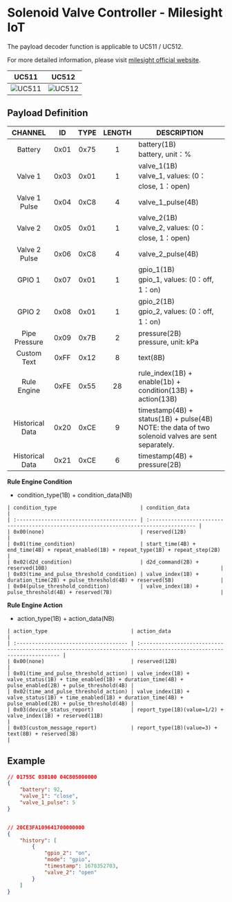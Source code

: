 # Solenoid Valve Controller - Milesight IoT

The payload decoder function is applicable to UC511 / UC512.

For more detailed information, please visit [milesight official website](https://www.milesight-iot.com).

|         UC511          |         UC512          |
| :--------------------: | :--------------------: |
| ![UC511](UC511_v3.png) | ![UC512](UC512_v3.png) |

## Payload Definition

|     CHANNEL     |  ID  | TYPE | LENGTH | DESCRIPTION                                                                                           |
| :-------------: | :--: | :--: | :----: | ----------------------------------------------------------------------------------------------------- |
|     Battery     | 0x01 | 0x75 |   1    | battery(1B)<br/>battery, unit：%                                                                      |
|     Valve 1     | 0x03 | 0x01 |   1    | valve_1(1B)<br/>valve_1, values: (0：close, 1：open)                                                  |
|  Valve 1 Pulse  | 0x04 | 0xC8 |   4    | valve_1_pulse(4B)                                                                                     |
|     Valve 2     | 0x05 | 0x01 |   1    | valve_2(1B)<br/>valve_2, values: (0：close, 1：open)                                                  |
|  Valve 2 Pulse  | 0x06 | 0xC8 |   4    | valve_2_pulse(4B)                                                                                     |
|     GPIO 1      | 0x07 | 0x01 |   1    | gpio_1(1B)<br/>gpio_1, values: (0：off, 1：on)                                                        |
|     GPIO 2      | 0x08 | 0x01 |   1    | gpio_2(1B)<br/>gpio_2, values: (0：off, 1：on)                                                        |
|  Pipe Pressure  | 0x09 | 0x7B |   2    | pressure(2B)<br/>pressure, unit: kPa                                                                  |
|   Custom Text   | 0xFF | 0x12 |   8    | text(8B)                                                                                              |
|   Rule Engine   | 0xFE | 0x55 |   28   | rule_index(1B) + enable(1b) + condition(13B) + action(13B)                                            |
| Historical Data | 0x20 | 0xCE |   9    | timestamp(4B) + status(1B) + pulse(4B)<br/>NOTE: the data of two solenoid valves are sent separately. |
| Historical Data | 0x21 | 0xCE |   6    | timestamp(4B) + pressure(2B)                                                                          |

**Rule Engine Condition**
- condition_type(1B) + condition_data(NB)
```
| condition_type                           | condition_data                                                                         |
| :--------------------------------------- | :------------------------------------------------------------------------------------- |
| 0x00(none)                               | reserved(12B)                                                                          |
| 0x01(time_condition)                     | start_time(4B) + end_time(4B) + repeat_enabled(1B) + repeat_type(1B) + repeat_step(2B) |
| 0x02(d2d_condition)                      | d2d_command(2B) + reserved(10B)                                                        |
| 0x03(time_and_pulse_threshold_condition) | valve_index(1B) + duration_time(2B) + pulse_threshold(4B) + reserved(5B)               |
| 0x04(pulse_threshold_condition)          | valve_index(1B) + pulse_threshold(4B) + reserved(7B)                                   |
```

**Rule Engine Action**
- action_type(1B) + action_data(NB)
```
| action_type                           | action_data                                                                                                         |
| :------------------------------------ | :------------------------------------------------------------------------------------------------------------------ |
| 0x00(none)                            | reserved(12B)                                                                                                       |
| 0x01(time_and_pulse_threshold_action) | valve_index(1B) + valve_status(1B) + time_enabled(1B) + duration_time(4B) + pulse_enabled(2B) + pulse_threshold(4B) |
| 0x02(time_and_pulse_threshold_action) | valve_index(1B) + valve_status(1B) + time_enabled(1B) + duration_time(4B) + pulse_enabled(2B) + pulse_threshold(4B) |
| 0x03(device_status_report)            | report_type(1B)(value=1/2) + valve_index(1B) + reserved(11B)                                                        |
| 0x03(custom_message_report)           | report_type(1B)(value=3) + text(8B) + reserved(3B)                                                                  |
```

## Example

```json
// 01755C 030100 04C805000000
{
    "battery": 92,
    "valve_1": "close",
    "valve_1_pulse": 5
}


// 20CE3FA109641700000000
{
    "history": [
        {
            "gpio_2": "on",
            "mode": "gpio",
            "timestamp": 1678352703,
            "valve_2": "open"
        }
    ]
}
```
